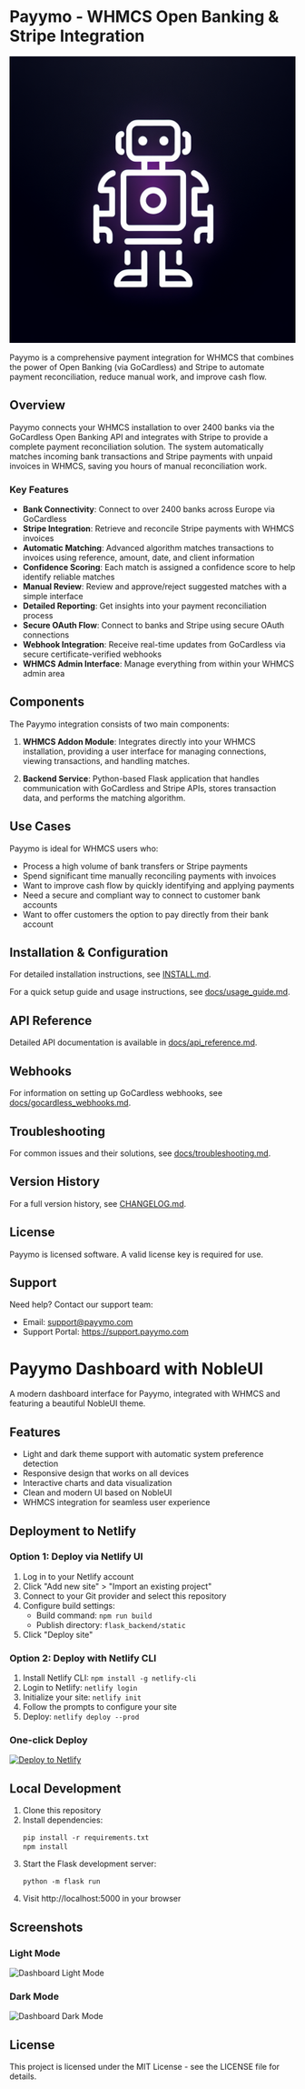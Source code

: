 # Payymo - WHMCS Open Banking & Stripe Integration

![Payymo Logo](generated-icon.png)

Payymo is a comprehensive payment integration for WHMCS that combines the power of Open Banking (via GoCardless) and Stripe to automate payment reconciliation, reduce manual work, and improve cash flow.

## Overview

Payymo connects your WHMCS installation to over 2400 banks via the GoCardless Open Banking API and integrates with Stripe to provide a complete payment reconciliation solution. The system automatically matches incoming bank transactions and Stripe payments with unpaid invoices in WHMCS, saving you hours of manual reconciliation work.

### Key Features

- **Bank Connectivity**: Connect to over 2400 banks across Europe via GoCardless
- **Stripe Integration**: Retrieve and reconcile Stripe payments with WHMCS invoices
- **Automatic Matching**: Advanced algorithm matches transactions to invoices using reference, amount, date, and client information
- **Confidence Scoring**: Each match is assigned a confidence score to help identify reliable matches
- **Manual Review**: Review and approve/reject suggested matches with a simple interface
- **Detailed Reporting**: Get insights into your payment reconciliation process
- **Secure OAuth Flow**: Connect to banks and Stripe using secure OAuth connections
- **Webhook Integration**: Receive real-time updates from GoCardless via secure certificate-verified webhooks
- **WHMCS Admin Interface**: Manage everything from within your WHMCS admin area

## Components

The Payymo integration consists of two main components:

1. **WHMCS Addon Module**: Integrates directly into your WHMCS installation, providing a user interface for managing connections, viewing transactions, and handling matches.

2. **Backend Service**: Python-based Flask application that handles communication with GoCardless and Stripe APIs, stores transaction data, and performs the matching algorithm.

## Use Cases

Payymo is ideal for WHMCS users who:

- Process a high volume of bank transfers or Stripe payments
- Spend significant time manually reconciling payments with invoices
- Want to improve cash flow by quickly identifying and applying payments
- Need a secure and compliant way to connect to customer bank accounts
- Want to offer customers the option to pay directly from their bank account

## Installation & Configuration

For detailed installation instructions, see [INSTALL.md](INSTALL.md).

For a quick setup guide and usage instructions, see [docs/usage_guide.md](docs/usage_guide.md).

## API Reference

Detailed API documentation is available in [docs/api_reference.md](docs/api_reference.md).

## Webhooks

For information on setting up GoCardless webhooks, see [docs/gocardless_webhooks.md](docs/gocardless_webhooks.md).

## Troubleshooting

For common issues and their solutions, see [docs/troubleshooting.md](docs/troubleshooting.md).

## Version History

For a full version history, see [CHANGELOG.md](CHANGELOG.md).

## License

Payymo is licensed software. A valid license key is required for use.

## Support

Need help? Contact our support team:

- Email: support@payymo.com
- Support Portal: https://support.payymo.com

# Payymo Dashboard with NobleUI

A modern dashboard interface for Payymo, integrated with WHMCS and featuring a beautiful NobleUI theme.

## Features

- Light and dark theme support with automatic system preference detection
- Responsive design that works on all devices
- Interactive charts and data visualization
- Clean and modern UI based on NobleUI
- WHMCS integration for seamless user experience

## Deployment to Netlify

### Option 1: Deploy via Netlify UI

1. Log in to your Netlify account
2. Click "Add new site" > "Import an existing project"
3. Connect to your Git provider and select this repository
4. Configure build settings:
   - Build command: `npm run build`
   - Publish directory: `flask_backend/static`
5. Click "Deploy site"

### Option 2: Deploy with Netlify CLI

1. Install Netlify CLI: `npm install -g netlify-cli`
2. Login to Netlify: `netlify login`
3. Initialize your site: `netlify init`
4. Follow the prompts to configure your site
5. Deploy: `netlify deploy --prod`

### One-click Deploy

[![Deploy to Netlify](https://www.netlify.com/img/deploy/button.svg)](https://app.netlify.com/start/deploy?repository=https://github.com/yourusername/payymo-dashboard)

## Local Development

1. Clone this repository
2. Install dependencies:
   ```
   pip install -r requirements.txt
   npm install
   ```
3. Start the Flask development server:
   ```
   python -m flask run
   ```
4. Visit http://localhost:5000 in your browser

## Screenshots

### Light Mode
![Dashboard Light Mode](flask_backend/static/screenshots/nobleui_dashboard_light.png)

### Dark Mode
![Dashboard Dark Mode](flask_backend/static/screenshots/nobleui_dashboard_dark.png)

## License

This project is licensed under the MIT License - see the LICENSE file for details.